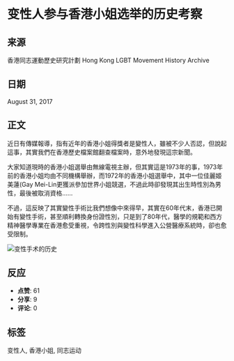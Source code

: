 # 变性人参与香港小姐选举的历史考察

## 来源
香港同志運動歷史研究計劃 Hong Kong LGBT Movement History Archive

## 日期
August 31, 2017

## 正文
近日有傳媒報導，指有近年的香港小姐得獎者是變性人，雖被不少人否認，但說起這事，其實我們在香港歷史檔案館翻查檔案時，意外地發現這宗新聞。

大家知道現時的香港小姐選舉由無線電視主辦，但其實這是1973年的事，1973年前的香港小姐均由不同機構舉辦，而1972年的香港小姐選舉中，其中一位佳麗姬美蓮(Gay Mei-Lin更獲派參加世界小姐競選，不過此時卻發現其出生時性別為男性，最後被取消資格……

不過，這反映了其實變性手術比我們想像中來得早，其實在60年代末，香港已開始有變性手術，甚至順利轉換身份證性別，只是到了80年代，醫學的規範和西方精神醫學專業在香港愈受重視，令跨性別與變性科學進入公營醫療系統時，卻也愈受限制。

![变性手术的历史](https://scontent-sjc3-1.xx.fbcdn.net/v/t39.30808-6/464079515_2943409682472670_8212755130079705534_n.jpg?stp=dst-jpg_s720x720_tt6&_nc_cat=106&ccb=1-7&_nc_sid=833d8c&_nc_ohc=i_ndXhg8kU0Q7kNvgECEO03&_nc_oc=Adjzr9eUQs7TQah5538sb2pGvBKtxjxY6R01oqVm4jUH8T5E6DRCm9isMenW6wwK08c&_nc_zt=23&_nc_ht=scontent-sjc3-1.xx&_nc_gid=AkbruXVpJSWY9xBC4ZuKsgR&oh=00_AYDSPiFg8BS_jPWc40JlHE5JwEsymzRca0ImqnCZpKuhGg&oe=67C7E176)

## 反应
- **点赞**: 61
- **分享**: 9
- **评论**: 0

## 标签
变性人, 香港小姐, 同志运动